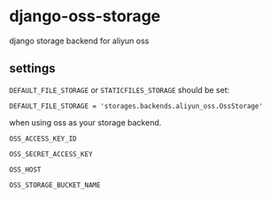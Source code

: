 django-oss-storage
==================

django storage backend for aliyun oss

settings
--------
`DEFAULT_FILE_STORAGE` or `STATICFILES_STORAGE` should be set:
```
DEFAULT_FILE_STORAGE = 'storages.backends.aliyun_oss.OssStorage'
```
when using oss as your storage backend.

``OSS_ACCESS_KEY_ID``

``OSS_SECRET_ACCESS_KEY``

``OSS_HOST``

``OSS_STORAGE_BUCKET_NAME``


